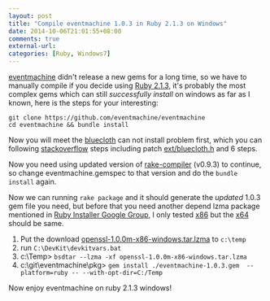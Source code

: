 ```yaml
---
layout: post
title: "Compile eventmachine 1.0.3 in Ruby 2.1.3 on Windows"
date: 2014-10-06T21:01:55+08:00
comments: true
external-url:
categories: [Ruby, Windows7]
---
```


[eventmachine](https://rubygems.org/gems/eventmachine) didn't release a new gems for a long time, so we have to manually compile if you decide using [Ruby 2.1.3](/2014/09/21/installation-ruby-213-on-windows-log/), it's probably the most complex gems which can still *successfully install* on windows as far as I known, here is the steps for your interesting:

	git clone https://github.com/eventmachine/eventmachine
	cd eventmachine && bundle install

Now you will meet the [bluecloth](https://rubygems.org/gems/bluecloth) can not install problem first, which you can following [stackoverflow](http://stackoverflow.com/questions/4932221/bluecloth-v2-0-10-with-windows-7-not-working) steps including patch [ext/bluecloth.h](https://gist.github.com/1539611) and 6 steps.

Now you need using updated version of [rake-compiler](https://rubygems.org/gems/rake-compiler) (v0.9.3) to continue, so change eventmachine.gemspec to that version and do the `bundle install` again.

Now we can running `rake package` and it should generate the *updated* 1.0.3 gem file you need, but before that you need another depend lzma package mentioned in [Ruby Installer Google Group](https://groups.google.com/forum/#!topic/rubyinstaller/e1DdfLy6-J0), I only tested [x86](http://packages.openknapsack.org/openssl/openssl-1.0.0m-x86-windows.tar.lzma) but the [x64](http://packages.openknapsack.org/openssl/openssl-1.0.0m-x64-windows.tar.lzma) should be same.

1. Put the download [openssl-1.0.0m-x86-windows.tar.lzma](http://packages.openknapsack.org/openssl/openssl-1.0.0m-x86-windows.tar.lzma) to `c:\temp`
2. run `C:\DevKit\devkitvars.bat`
3. c:\Temp> `bsdtar --lzma -xf openssl-1.0.0m-x86-windows.tar.lzma`
4. c:\git\eventmachine\pkg> `gem install ./eventmachine-1.0.3.gem  --platform=ruby -- --with-opt-dir=C:/Temp`

Now enjoy eventmachine on ruby 2.1.3 windows!